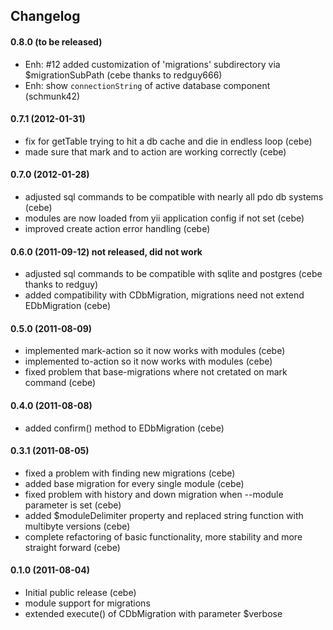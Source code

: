 Changelog
---------

#### 0.8.0 (to be released)

- Enh: #12 added customization of 'migrations' subdirectory via $migrationSubPath (cebe thanks to redguy666)
- Enh: show `connectionString` of active database component (schmunk42)

#### 0.7.1 (2012-01-31)

- fix for getTable trying to hit a db cache and die in endless loop (cebe)
- made sure that  mark  and  to  action are working correctly (cebe)

#### 0.7.0 (2012-01-28)

- adjusted sql commands to be compatible with nearly all pdo db systems (cebe)
- modules are now loaded from yii application config if not set (cebe)
- improved create action error handling (cebe)

#### 0.6.0 (2011-09-12) not released, did not work

- adjusted sql commands to be compatible with sqlite and postgres (cebe thanks to redguy)
- added compatibility with CDbMigration, migrations need not extend EDbMigration (cebe)

#### 0.5.0 (2011-08-09)

- implemented mark-action so it now works with modules (cebe)
- implemented to-action so it now works with modules (cebe)
- fixed problem that base-migrations where not cretated on mark command (cebe)

#### 0.4.0 (2011-08-08)

- added confirm() method to EDbMigration (cebe)

#### 0.3.1 (2011-08-05)

- fixed a problem with finding new migrations (cebe)
- added base migration for every single module (cebe)
- fixed problem with history and down migration when --module parameter is set (cebe)
- added $moduleDelimiter property and replaced string function with multibyte versions (cebe)
- complete refactoring of basic functionality, more stability and more straight forward (cebe)

#### 0.1.0 (2011-08-04)

- Initial public release (cebe)
- module support for migrations
- extended execute() of CDbMigration with parameter $verbose
